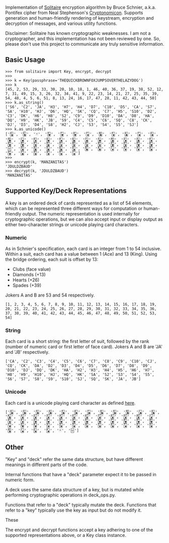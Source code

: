 Implementation of [Solitaire](https://www.schneier.com/cryptography/solitaire/) encryption algorithm by Bruce Schnier, a.k.a. Pontifex cipher from Neal Stephenson's [Cryptonomicon](https://en.wikipedia.org/wiki/Cryptonomicon). Supports generation and human-friendly rendering of keystream, encryption and decryption of messages, and various utility functions.

Disclaimer: Solitaire has known cryptographic weaknesses. I am not a cryptographer, and this implementation has not been reviewed by one. So, please don't use this project to communicate any truly sensitive information.

## Basic Usage

    >>> from solitaire import Key, encrypt, decrypt
    >>> 
    >>> k = Key(passphrase='THEQUICKBROWNFOXJUMPSOVERTHELAZYDOG')
    >>> k
    [45, 2, 53, 29, 33, 30, 20, 10, 18, 1, 46, 40, 36, 37, 19, 38, 52, 12, 7, 31, 49, 15, 3, 26, 32, 34, 41, 9, 22, 23, 14, 21, 27, 25, 35, 39, 54, 48, 4, 5, 6, 51, 8, 13, 24, 16, 17, 47, 28, 11, 42, 43, 44, 50]
    >>> k.as_string()
    ['S6', 'C2', 'JA', 'H3', 'H7', 'H4', 'D7', 'C10', 'D5', 'CA', 'S7', 'SA', 'H10', 'HJ', 'D6', 'HQ', 'SK', 'CQ', 'C7', 'H5', 'S10', 'D2', 'C3', 'DK', 'H6', 'H8', 'S2', 'C9', 'D9', 'D10', 'DA', 'D8', 'HA', 'DQ', 'H9', 'HK', 'JB', 'S9', 'C4', 'C5', 'C6', 'SQ', 'C8', 'CK', 'DJ', 'D3', 'D4', 'S8', 'H2', 'CJ', 'S3', 'S4', 'S5', 'SJ']
    >>> k.as_unicode()
    ['🂦', '🃒', '🃏', '🂳', '🂷', '🂴', '🃇', '🃚', '🃅', '🃑', '🂧', '🂡', '🂺', '🂻', '🃆', '🂽', '🂮', '🃝', '🃗', '🂵', '🂪', '🃂', '🃓', '🃎', '🂶', '🂸', '🂢', '🃙', '🃉', '🃊', '🃁', '🃈', '🂱', '🃍', '🂹', '🂾', '🃟', '🂩', '🃔', '🃕', '🃖', '🂭', '🃘', '🃞', '🃋', '🃃', '🃄', '🂨', '🂲', '🃛', '🂣', '🂤', '🂥', '🂫']
    >>> 
    >>> encrypt(k, 'MANZANITAS')
    'JDULDZBAUD'
    >>> decrypt(k, 'JDULDZBAUD')
    'MANZANITAS'

## Supported Key/Deck Representations
A key is an ordered deck of cards represented as a list of 54 elements, which can be represented three different ways for computation or human-friendly output. The numeric representation is used internally for cryptographic operations, but we can also accept input or display output as either two-character strings or unicode playing card characters.

### Numeric
As in Schnier's specification, each card is an integer from 1 to 54 inclusive.
Within a suit, each card has a value between 1 (Ace) and 13 (King). Using the bridge ordering, each suit is offset by 13:

- Clubs (face value)
- Diamonds (+13)
- Hearts (+26)
- Spades (+39)

Jokers A and B are 53 and 54 respectively.

    [1, 2, 3, 4, 5, 6, 7, 8, 9, 10, 11, 12, 13, 14, 15, 16, 17, 18, 19, 20, 21, 22, 23, 24, 25, 26, 27, 28, 29, 30, 31, 32, 33, 34, 35, 36, 37, 38, 39, 40, 41, 42, 43, 44, 45, 46, 47, 48, 49, 50, 51, 52, 53, 54]

### String
Each card is a short string: the first letter of suit, followed by the rank (number of numeric card or first letter of face card). Jokers A and B are 'JA' and 'JB' respectively.

    ['CA', 'C2', 'C3', 'C4', 'C5', 'C6', 'C7', 'C8', 'C9', 'C10', 'CJ', 'CQ', 'CK', 'DA', 'D2', 'D3', 'D4', 'D5', 'D6', 'D7', 'D8', 'D9', 'D10', 'DJ', 'DQ', 'DK', 'HA', 'H2', 'H3', 'H4', 'H5', 'H6', 'H7', 'H8', 'H9', 'H10', 'HJ', 'HQ', 'HK', 'SA', 'S2', 'S3', 'S4', 'S5', 'S6', 'S7', 'S8', 'S9', 'S10', 'SJ', 'SQ', 'SK', 'JA', 'JB']

### Unicode
Each card is a unicode playing card character as defined [here](http://www.unicode.org/charts/PDF/U1F0A0.pdf).

    ['🃑', '🃒', '🃓', '🃔', '🃕', '🃖', '🃗', '🃘', '🃙', '🃚', '🃛', '🃝', '🃞', '🃁', '🃂', '🃃', '🃄', '🃅', '🃆', '🃇', '🃈', '🃉', '🃊', '🃋', '🃍', '🃎', '🂱', '🂲', '🂳', '🂴', '🂵', '🂶', '🂷', '🂸', '🂹', '🂺', '🂻', '🂽', '🂾', '🂡', '🂢', '🂣', '🂤', '🂥', '🂦', '🂧', '🂨', '🂩', '🂪', '🂫', '🂭', '🂮', '🃏', '🃟']

## Other
"Key" and "deck" refer the same data structure, but have different meanings in different parts of the code.

Internal functions that have a "deck" parameter expect it to be passed in numeric form.

A deck uses the same data structure of a key, but is mutated while performing cryptographic operations in deck_ops.py.

Functions that refer to a "deck" typically mutate the deck.
Functions that refer to a "key" typically use the key as input but do not modify it.

These 

The encrypt and decrypt functions accept a key adhering to one of the supported representations above, or a Key class instance.